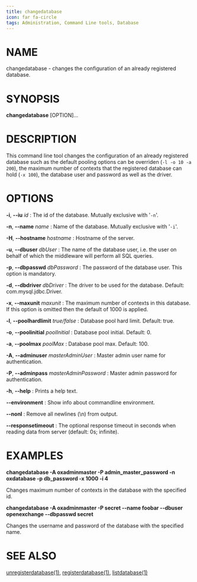 ```yaml
---
title: changedatabase
icon: far fa-circle
tags: Administration, Command Line tools, Database
---
```


# NAME

changedatabase - changes the configuration of an already registered database.

# SYNOPSIS

**changedatabase** [OPTION]...

# DESCRIPTION

This command line tool changes the configuration of an already registered database such as the default pooling options can be overriden (`-l -o 10 -a 200`), the maximum number of contexts that the registered database can hold (`-x 100`), the database user and password as well as the driver.

# OPTIONS

**-i**, **--iu** *id*
: The id of the database. Mutually exclusive with '`-n`'.

**-n**, **--name** *name*
: Name of the database. Mutually exclusive with '`-i`'.

**-H**, **--hostname** *hostname*
: Hostname of the server.

**-u**, **--dbuser** *dbUser*
: The name of the database user, i.e. the user on behalf of which the middleware will perform all SQL queries.

**-p**, **--dbpasswd** *dbPassword*
: The password of the database user. This option is mandatory.

**-d**, **--dbdriver** *dbDriver*
: The driver to be used for the database. Default: com.mysql.jdbc.Driver.

**-x**, **--maxunit** *maxunit*
: The maximum number of contexts in this database. If this option is omitted then the default of 1000 is applied.

**-l**, **--poolhardlimit** *true/false*
: Database pool hard limit. Default: true.

**-o**, **--poolinitial** *poolInitial*
: Database pool initial. Default: 0.

**-a**, **--poolmax** *poolMax*
: Database pool max. Default: 100.

**-A**, **--adminuser** *masterAdminUser*
: Master admin user name for authentication.

**-P**, **--adminpass** *masterAdminPassword*
: Master admin password for authentication.

**-h**, **--help**
: Prints a help text.

**--environment**
: Show info about commandline environment.

**--nonl**
: Remove all newlines (\\n) from output.

**--responsetimeout**
: The optional response timeout in seconds when reading data from server (default: 0s; infinite).

# EXAMPLES

**changedatabase -A oxadminmaster -P admin_master_password -n oxdatabase -p db_password -x 1000 -i 4**

Changes maximum number of contexts in the database with the specified id.

**changedatabase -A oxadminmaster -P secret --name foobar --dbuser openexchange --dbpasswd secret**

Changes the username and password of the database with the specified name.

# SEE ALSO

[unregisterdatabase(1)](unregisterdatabase), [registerdatabase(1)](registerdatabase), [listdatabase(1)](listdatabase)


